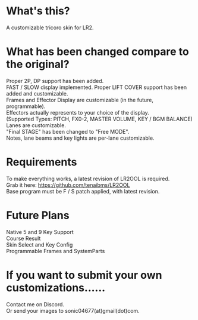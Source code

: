 # What's this?
 A customizable tricoro skin for LR2.  

# What has been changed compare to the original?
Proper 2P, DP support has been added.  
FAST / SLOW display implemented.
Proper LIFT COVER support has been added and customizable.  
Frames and Effector Display are customizable (in the future, programmable).  
Effectors actually represents to your choice of the display.  
(Supported Types: PITCH, FX0-2, MASTER VOLUME, KEY / BGM BALANCE)  
Lanes are customizable.  
"Final STAGE" has been changed to "Free MODE".  
Notes, lane beams and key lights are per-lane customizable.  

# Requirements
To make everything works, a latest revision of LR2OOL is required.  
Grab it here: https://github.com/tenaibms/LR2OOL  
Base program must be F / S patch applied, with latest revision.

# Future Plans
Native 5 and 9 Key Support  
Course Result  
Skin Select and Key Config  
Programmable Frames and SystemParts  

# If you want to submit your own customizations......
Contact me on Discord.  
Or send your images to sonic04677(at)gmail(dot)com.

